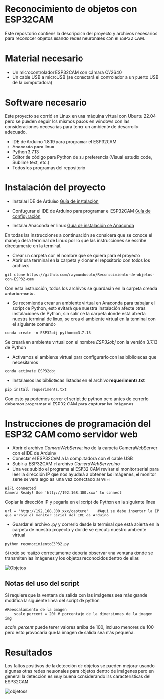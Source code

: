 # Reconocimiento de objetos con ESP32CAM
 Este repositorio contiene la descripción del proyecto y archivos necesarios para reconocer objetos usando redes neuronales con el ESP32 CAM.


# Material necesario

- Un microcontrolador ESP32CAM con cámara OV2640
- Un cable USB a microUSB (se conectará el controlador a un puerto USB de la computadora)

# Software necesario 

Este proyecto se corrió en Linux en una máquina virtual con Ubuntu 22.04 pero se pueden seguir los mismos pasos en windows con las consideraciones necesarias para tener un ambiente de desarrollo adecuado.

- IDE de Arduino 1.8.19 para programar el ESP32CAM
- Anaconda para linux 
- Python 3.7.13
- Editor de código para Python de su preferencia (Visual estudio code, Sublime text, etc.)
- Todos los programas del repositorio 

# Instalación del proyecto

- Instalar IDE de Arduino [Guía de instalación](https://ubunlog.com/arduino-ide-entorno-desarrollo-para-trabajar-con-arduino/?utm_source=dlvr.it&utm_medium=twitter)

- Confugurar el IDE de Arduino para programar el ESP32CAM [Guía de configuración](https://randomnerdtutorials.com/program-upload-code-esp32-cam/)

- Instalar Anaconda en linux [Guía de instalación de Anaconda](https://noviello.it/es/como-instalar-anaconda-en-ubuntu-22-04/)

En todas las instrucciones a continuación se considera que se conoce el manejo de la terminal de Linux por lo que las instrucciones se escribe directamente en la terminal. 

- Crear un carpeta con el nombre que se quiera para el proyecto
- Abrir una terminal en la carpeta y clonar el repositorio con todos los archivos

`git clone https://github.com/raymundosoto/Reconocimiento-de-objetos-con-ESP32-cam`

Con esta instrucción, todos los archivos se guardarán en la carpeta creada anteriormente.

- Se recomienda crear un ambiente virtual en Anaconda para trabajar el script de Python, esto evitará que nuestra instalación afecte otras instalaciones de Python, sin salir de la carpeta donde está abierta nuestra terminal de linux, se crea el ambiente virtual en la terminal con el siguiente comando

`conda create -n ESP32obj python==3.7.13`

Se creará un ambiente virtual con el nombre *ESP32obj* con la versión 3.7.13 de Python

- Activamos el ambiente virtual para configurarlo con las bibliotecas que necesitamos

`conda activate ESP32obj`

- Instalamos las bibliotecas listadas en el archivo **requeriments.txt**

`pip install requeriments.txt`

Con esto ya podemos correr el script de python pero antes de correrlo debemos programar el ESP32 CAM para capturar las imágenes

# Instrucciones de programación del ESP32 CAM como servidor web

- Abrir el archivo _CameraWebServer.ino_ de la carpeta CameraWebServer con el IDE de Arduino
- Conectar el ESP32CAM a la computadora con el cable USB
- Subir al ESP32CAM el archivo _CameraWebServer.ino_
- Una vez subido el programa al ESP32 CAM revisar el monitor serial para leer la dirección IP que nos ayudará a obtener las imágenes, el monitor serie se verá algo así una vez conectado al WiFi

~~~
WiFi connected
Camera Ready! Use 'http://192.168.100.xxx' to connect
~~~

Copiar la dirección IP y pegarla en el script de Python en la siguiente línea

~~~
url = 'http://192.168.100.xxx/capture'    #Aquí se debe insertar la IP que arroja el monitor serial del IDE de Arduino
~~~

- Guardar el archivo .py y correrlo desde la terminal que está abierta en la carpeta de nuestro proyecto y donde se ejecuta nuestro ambiente virtual

`python reconocimientoESP32.py`

Si todo se realizó correctamente debería observar una ventana donde se transmiten las imágenes y los objetos reconocidos dentro de ellas

![Objetos](https://github.com/raymundosoto/Reconocimiento-de-objetos-con-ESP32-cam/blob/main/im%C3%A9genes/objetos_reconocimiento.png?raw=true)

## Notas del uso del script

Si requiere que la ventana de salida con las imágenes sea más grande modifica la siguiente línea del script de python

~~~
#Reescalamiento de la imagen
    scale_percent = 200 # porcentaje de la dimensiones de la imagen img
~~~

_scale_percent_ puede tener valores arriba de 100, incluso menores de 100 pero esto provocaría que la imagen de salida sea más pequeña.


# Resultados
 
Los faltos positivos de la detección de objetos se pueden mejorar usando algunas otras redes neuronales para objetos dentro de imágenes pero en general la detección es muy buena considerando las características del ESP32CAM

![objetoss](https://github.com/raymundosoto/Reconocimiento-de-objetos-con-ESP32-cam/blob/main/im%C3%A9genes/reconocimiento%20objetos.png?raw=true)

